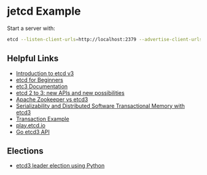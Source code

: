 # jetcd Example


Start a server with:
```bash
etcd --listen-client-urls=http://localhost:2379 --advertise-client-urls=http://localhost:2379
```

## Helpful Links
* [Introduction to etcd v3](https://www.youtube.com/watch?v=hQigKX0MxPw)
* [etcd for Beginners](https://www.youtube.com/watch?v=L9xkXzpEY6Q)
* [etc3 Documentation](https://github.com/etcd-io/etcd/blob/master/Documentation/docs.md)
* [etcd 2 to 3: new APIs and new possibilities](https://www.compose.com/articles/etcd2to3-new-apis-and-new-possibilities/)
* [Apache Zookeeper vs etcd3](https://medium.com/@Imesha94/apache-curator-vs-etcd3-9c1362600b26)
* [Serializability and Distributed Software Transactional Memory with etcd3](https://coreos.com/blog/transactional-memory-with-etcd3.html)
* [Transaction Example](https://banzaicloud.com/blog/jetcd_bug/)
* [play.etcd.io](http://play.etcd.io/play)
* [Go etcd3 API](https://godoc.org/github.com/coreos/etcd/clientv3)


## Elections
* [etcd3 leader election using Python](https://www.sandtable.com/etcd3-leader-election-using-python/)
